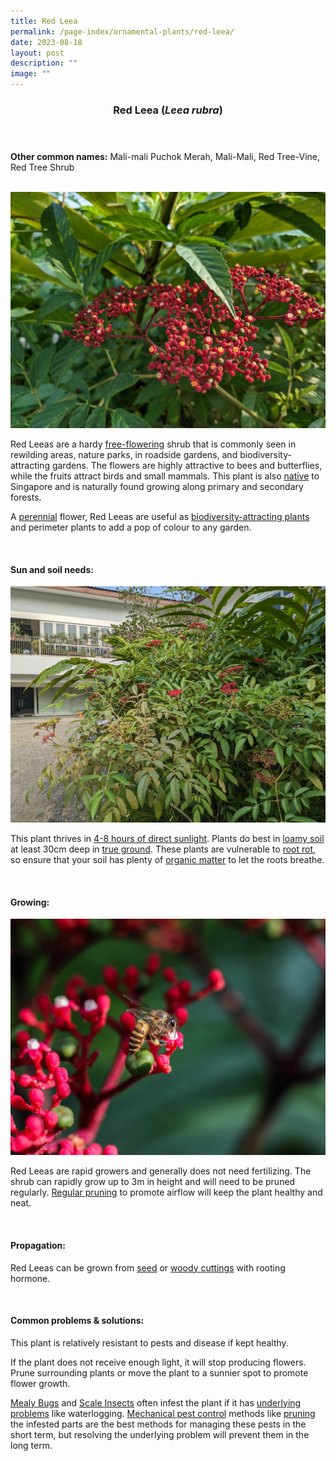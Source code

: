 ```yaml
---
title: Red Leea
permalink: /page-index/ornamental-plants/red-leea/
date: 2023-08-18
layout: post
description: ""
image: ""
---
```

<header> 
	<h3>Red Leea (<em>Leea rubra</em>)</h3> 
</header>

<section>
	<p><strong>Other common names:</strong> Mali-mali Puchok Merah, Mali-Mali, Red Tree-Vine, Red Tree Shrub</p>
	<br>
</section>

<section>
	<img title="Red Leea flower. photo by Jacqueline Chua." src="/images/Plants/redleea%20(1)_jacquelinechua.jpg">
	<p>Red Leeas are a hardy <a href="/learn-mor-about-gardening/glossary/#f">free-flowering</a> shrub that is commonly seen in rewilding areas, nature parks, in roadside gardens, and biodiversity-attracting gardens. The flowers are highly attractive to bees and butterflies, while the fruits attract birds and small mammals. This plant is also <a href="/page-index/glossary/native-plants/">native</a> to Singapore and is naturally found growing along primary and secondary forests.</p>
	<p>A <a href="/learn-more-about-gardening/glossary/#p">perennial</a> flower, Red Leeas are useful as <a href="/page-index/glossary/biodiversity-attracting-plants/">biodiversity-attracting plants</a> and perimeter plants to add a pop of colour to any garden.</p>
	 <br> 
</section> 
 
<section> 
  <h4>Sun and soil needs:</h4> 
	<img title="A Red Leea bush grown in true ground. Photo by Jacqueline Chua." src="/images/Plants/redleea%20(2)_jacquelinechua.jpg">
  <p>This plant thrives in <a href="/page-index/horticulture-techniques/gauging-light/">4-8 hours of direct sunlight</a>. Plants do best in <a href="/page-index/horticulture-techniques/soil/">loamy soil</a> at least 30cm deep in <a href="/page-index/horticulture-techniques/true-ground/">true ground</a>. These plants are vulnerable to <a href="/page-index/plant-problems/root-rot/">root rot</a>, so ensure that your soil has plenty of <a href="/page-index/horticulture-techniques/soil-amendments/">organic matter</a> to let the roots breathe.</p> 
	<br>
</section>

<section> 
  <h4>Growing:</h4> 
		<img title="An Asian Honeybee feeding on a Red Leea flower. photo by Jacqueline Chua." src="/images/Biodiversity/bee_apis%20cerana_jac.jpg">
	<p>Red Leeas are rapid growers and generally does not need fertilizing. The shrub can rapidly grow up to 3m in height and will need to be pruned regularly. <a href="/page-index/horticulture-techniques/pruning/">Regular pruning</a> to promote airflow will keep the plant healthy and neat.</p> 
	<br> 
</section> 

<section> 
  <h4>Propagation:</h4> 
	<p>Red Leeas can be grown from <a href="/page-index/horticulture-techniques/propagating-by-seed/">seed</a> or <a href="/page-index/horticulture-techniques/propagating-by-cuttings/">woody cuttings</a> with rooting hormone.</p> 
	<br> 
</section> 
 
<section> 
  <h4>Common problems &amp; solutions:</h4> 
	<p>This plant is relatively resistant to pests and disease if kept healthy.</p>
	<p>If the plant does not receive enough light, it will stop producing flowers. Prune surrounding plants or move the plant to a sunnier spot to promote flower growth.</p>
	<p> <a href="/page-index/pests/mealy-bugs/">Mealy Bugs</a> and <a href="/page-index/pests/scale-insects/">Scale Insects</a> often infest the plant if it has <a href="/learn-more-about-gardening/plant-problems/">underlying problems</a> like waterlogging. <a href="/horticulture-techniques/pest-control/">Mechanical pest control</a> methods like <a href="/page-index/horticulture-techniques/pruning/">pruning</a> the infested parts are the best methods for managing these pests in the short term, but resolving the underlying problem will prevent them in the long term.</p>
	<br> 
</section>